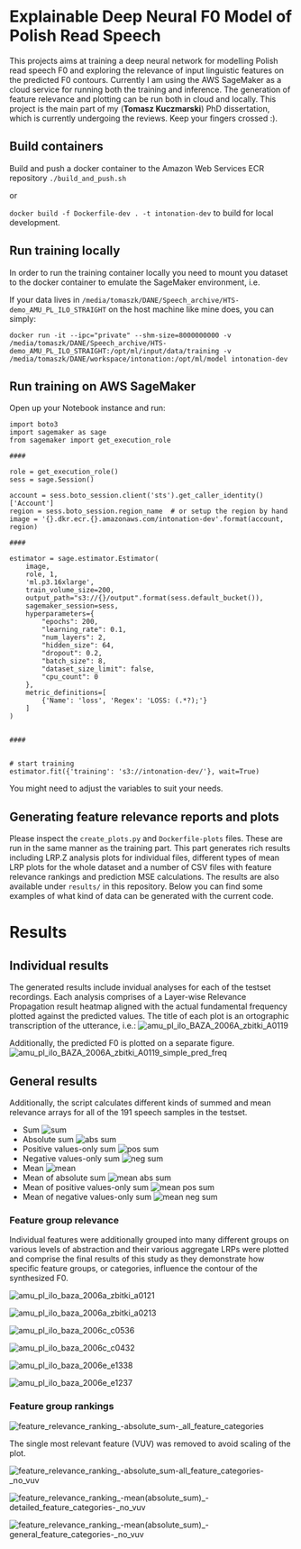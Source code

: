 # Explainable Deep Neural F0 Model of Polish Read Speech
This projects aims at training a deep neural network for modelling Polish read speech F0 and exploring the relevance of input linguistic features on the predicted F0 contours.
Currently I am using the AWS SageMaker as a cloud service for running both the training and inference. The generation of feature relevance and plotting can be run both in cloud and locally.
This project is the main part of my (**Tomasz Kuczmarski**) PhD dissertation, which is currently undergoing the reviews. Keep your fingers crossed :).

## Build containers
Build and push a docker container to the Amazon Web Services ECR repository
`./build_and_push.sh`

or 

`docker build -f Dockerfile-dev . -t intonation-dev`
to build for local development.

## Run training locally
In order to run the training container locally you need to mount you dataset to the docker container to emulate the SageMaker environment, i.e.

If your data lives in `/media/tomaszk/DANE/Speech_archive/HTS-demo_AMU_PL_ILO_STRAIGHT` on the host machine like mine does, you can simply:

`docker run -it --ipc="private" --shm-size=8000000000 -v /media/tomaszk/DANE/Speech_archive/HTS-demo_AMU_PL_ILO_STRAIGHT:/opt/ml/input/data/training -v /media/tomaszk/DANE/workspace/intonation:/opt/ml/model intonation-dev`

## Run training on AWS SageMaker

Open up your Notebook instance and run:
```
import boto3
import sagemaker as sage
from sagemaker import get_execution_role

####

role = get_execution_role()
sess = sage.Session()

account = sess.boto_session.client('sts').get_caller_identity()['Account']
region = sess.boto_session.region_name  # or setup the region by hand
image = '{}.dkr.ecr.{}.amazonaws.com/intonation-dev'.format(account, region)

####

estimator = sage.estimator.Estimator(
    image,
    role, 1,
    'ml.p3.16xlarge',
    train_volume_size=200,
    output_path="s3://{}/output".format(sess.default_bucket()),
    sagemaker_session=sess,
    hyperparameters={
        "epochs": 200,
        "learning_rate": 0.1,
        "num_layers": 2,
        "hidden_size": 64,
        "dropout": 0.2,
        "batch_size": 8,
        "dataset_size_limit": false,
        "cpu_count": 0
    },
    metric_definitions=[
        {'Name': 'loss', 'Regex': 'LOSS: (.*?);'}
    ]
)


####


# start training
estimator.fit({'training': 's3://intonation-dev/'}, wait=True)

```

You might need to adjust the variables to suit your needs.


## Generating feature relevance reports and plots
Please inspect the `create_plots.py` and `Dockerfile-plots` files. These are run in the same manner as the training part. This part generates rich results including LRP.Z analysis plots for individual files, different types of mean LRP plots for the whole dataset and a number of CSV files with feature relevance rankings and prediction MSE calculations.
The results are also available under `results/` in this repository. Below you can find some examples of what kind of data can be generated with the current code.

# Results

## Individual results
The generated results include invidual analyses for each of the testset recordings. Each analysis comprises of a Layer-wise Relevance Propagation result heatmap aligned with the actual fundamental frequency plotted against the predicted values. The title of each plot is an ortographic transcription of the utterance, i.e.:
![amu_pl_ilo_BAZA_2006A_zbitki_A0119](https://github.com/mrslacklines/intonation_synthesis/tree/master/intonation_synthesis/results/relevance/plots/raw/amu_pl_ilo_BAZA_2006A_zbitki_A0119.png)

Additionally, the predicted F0 is plotted on a separate figure.
![amu_pl_ilo_BAZA_2006A_zbitki_A0119_simple_pred_freq](https://github.com/mrslacklines/intonation_synthesis/tree/master/intonation_synthesis/results/f0/preds/amu_pl_ilo_BAZA_2006A_zbitki_A0119_simple_pred_freq.png)

## General results
Additionally, the script calculates different kinds of summed and mean relevance arrays for all of the 191 speech samples in the testset.
* Sum
![sum](https://github.com/mrslacklines/intonation_synthesis/tree/master/intonation_synthesis/results/relevance/plots/aggregate/sum.png)
* Absolute sum
![abs sum](https://github.com/mrslacklines/intonation_synthesis/tree/master/intonation_synthesis/results/relevance/plots/aggregate/absolute_sum.png)
* Positive values-only sum
![pos sum](https://github.com/mrslacklines/intonation_synthesis/tree/master/intonation_synthesis/results/relevance/plots/aggregate/positive_values_sum.png)
* Negative values-only sum
![neg sum](https://github.com/mrslacklines/intonation_synthesis/tree/master/intonation_synthesis/results/relevance/plots/aggregate/negative_values_sum.png)
* Mean
![mean](https://github.com/mrslacklines/intonation_synthesis/tree/master/intonation_synthesis/results/relevance/plots/aggregate/mean_(sum).png)
* Mean of absolute sum
![mean abs sum](https://github.com/mrslacklines/intonation_synthesis/tree/master/intonation_synthesis/results/relevance/plots/aggregate/mean_(absolute_sum).png)
* Mean of positive values-only sum
![mean pos sum](https://github.com/mrslacklines/intonation_synthesis/tree/master/intonation_synthesis/results/relevance/plots/aggregate/mean_(positive_only_sum).png)
* Mean of negative values-only sum
![mean neg sum](https://github.com/mrslacklines/intonation_synthesis/tree/master/intonation_synthesis/results/relevance/plots/aggregate/mean_(negative_only_sum).png)

### Feature group relevance
Individual features were additionally grouped into many different groups on various levels of abstraction and their various aggregate LRPs were plotted and comprise the final results of this study as they demonstrate how specific feature groups, or categories, influence the contour of the synthesized F0.

![amu_pl_ilo_baza_2006a_zbitki_a0121](https://github.com/mrslacklines/intonation_synthesis/blob/master/intonation_synthesis/results/relevance/plots/feature_groups/specific/linguistic_level/with_relation_type/linguistic_levels_and_relation_types_amu_pl_ilo_baza_2006a_zbitki_a0121.png)

![amu_pl_ilo_baza_2006a_zbitki_a0213](https://github.com/mrslacklines/intonation_synthesis/blob/master/intonation_synthesis/results/relevance/plots/feature_groups/specific/linguistic_level/with_relation_type/linguistic_levels_and_relation_types_amu_pl_ilo_baza_2006a_zbitki_a0213.png)

![amu_pl_ilo_baza_2006c_c0536](https://github.com/mrslacklines/intonation_synthesis/blob/master/intonation_synthesis/results/relevance/plots/feature_groups/specific/linguistic_level/with_relation_type/linguistic_levels_and_relation_types_amu_pl_ilo_baza_2006c_c0536.png)

![amu_pl_ilo_baza_2006c_c0432](https://github.com/mrslacklines/intonation_synthesis/blob/master/intonation_synthesis/results/relevance/plots/feature_groups/general/general_feature_categories_amu_pl_ilo_baza_2006c_c0432.png)

![amu_pl_ilo_baza_2006e_e1338](https://github.com/mrslacklines/intonation_synthesis/blob/master/intonation_synthesis/results/relevance/plots/feature_groups/detailed/detailed_feature_categories_amu_pl_ilo_baza_2006e_e1338.png)

![amu_pl_ilo_baza_2006e_e1237](https://github.com/mrslacklines/intonation_synthesis/blob/master/intonation_synthesis/results/relevance/plots/feature_groups/all/all_feature_categories_amu_pl_ilo_baza_2006e_e1237.png)


### Feature group rankings

![feature_relevance_ranking_-_absolute_sum_-_all_feature_categories](https://github.com/mrslacklines/intonation_synthesis/blob/master/intonation_synthesis/results/relevance/rankings/plots/feature_relevance_ranking_-_absolute_sum_-_all_feature_categories.png)

The single most relevant feature (VUV) was removed to avoid scaling of the plot. 

![feature_relevance_ranking_-_absolute_sum_-_all_feature_categories_-_no_vuv](https://github.com/mrslacklines/intonation_synthesis/blob/master/intonation_synthesis/results/relevance/rankings/plots/feature_relevance_ranking_-_absolute_sum_-_all_feature_categories_-_no_vuv.png)

![feature_relevance_ranking_-_mean_(absolute_sum)_-_detailed_feature_categories_-_no_vuv](https://github.com/mrslacklines/intonation_synthesis/blob/master/intonation_synthesis/results/relevance/rankings/plots/feature_relevance_ranking_-_mean_(absolute_sum)_-_detailed_feature_categories_-_no_vuv.png)

![feature_relevance_ranking_-_mean_(absolute_sum)_-_general_feature_categories_-_no_vuv](https://github.com/mrslacklines/intonation_synthesis/blob/master/intonation_synthesis/results/relevance/rankings/plots/feature_relevance_ranking_-_mean_(absolute_sum)_-_general_feature_categories_-_no_vuv.png)

